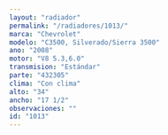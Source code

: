 ```yaml
---
layout: "radiador"
permalink: "/radiadores/1013/"
marca: "Chevrolet"
modelo: "C3500, Silverado/Sierra 3500"
ano: "2008"
motor: "V8 5.3,6.0"
transmision: "Estándar"
parte: "432305"
clima: "Con clima"
alto: "34"
ancho: "17 1/2"
observaciones: ""
id: "1013"
---
```


